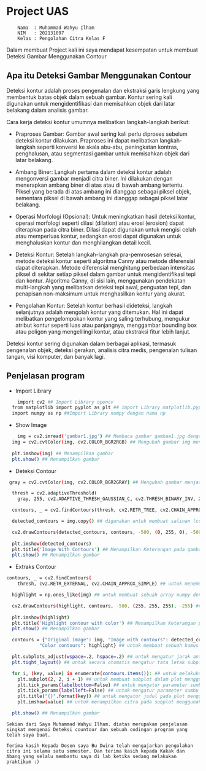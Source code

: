 
# Project UAS

        Nama  : Muhammad Wahyu Ilham 
        NIM   : 202131097
        Kelas : Pengolahan Citra Kelas F

Dalam membuat Project kali ini saya mendapat kesempatan untuk membuat Deteksi Gambar Menggunakan Contour

## Apa itu Deteksi Gambar Menggunakan Contour
Deteksi kontur adalah proses pengenalan dan ekstraksi garis lengkung yang membentuk batas objek dalam sebuah gambar. Kontur sering kali digunakan untuk mengidentifikasi dan memisahkan objek dari latar belakang dalam analisis gambar.

Cara kerja deteksi kontur umumnya melibatkan langkah-langkah berikut:

- Praproses Gambar: Gambar awal sering kali perlu diproses sebelum deteksi kontur dilakukan. Praproses ini dapat melibatkan langkah-langkah seperti konversi ke skala abu-abu, peningkatan kontras, penghalusan, atau segmentasi gambar untuk memisahkan objek dari latar belakang.

- Ambang Biner: Langkah pertama dalam deteksi kontur adalah mengonversi gambar menjadi citra biner. Ini dilakukan dengan menerapkan ambang biner di atas atau di bawah ambang tertentu. Piksel yang berada di atas ambang ini dianggap sebagai piksel objek, sementara piksel di bawah ambang ini dianggap sebagai piksel latar belakang.

- Operasi Morfologi (Opsional): Untuk meningkatkan hasil deteksi kontur, operasi morfologi seperti dilasi (dilation) atau erosi (erosion) dapat diterapkan pada citra biner. Dilasi dapat digunakan untuk mengisi celah atau memperluas kontur, sedangkan erosi dapat digunakan untuk menghaluskan kontur dan menghilangkan detail kecil.

- Deteksi Kontur: Setelah langkah-langkah pra-pemrosesan selesai, metode deteksi kontur seperti algoritma Canny atau metode diferensial dapat diterapkan. Metode diferensial menghitung perbedaan intensitas piksel di sekitar setiap piksel dalam gambar untuk mengidentifikasi tepi dan kontur. Algoritma Canny, di sisi lain, menggunakan pendekatan multi-langkah yang melibatkan deteksi tepi awal, penguatan tepi, dan penapisan non-maksimum untuk menghasilkan kontur yang akurat.

- Pengolahan Kontur: Setelah kontur berhasil dideteksi, langkah selanjutnya adalah mengolah kontur yang ditemukan. Hal ini dapat melibatkan pengelompokan kontur yang saling terhubung, mengukur atribut kontur seperti luas atau panjangnya, menggambar bounding box atau poligon yang mengelilingi kontur, atau ekstraksi fitur lebih lanjut.

Deteksi kontur sering digunakan dalam berbagai aplikasi, termasuk pengenalan objek, deteksi gerakan, analisis citra medis, pengenalan tulisan tangan, visi komputer, dan banyak lagi.

## Penjelasan program
- Import Library
```bash
    import cv2 ## Import Library opencv
  from matplotlib import pyplot as plt ## import Library matplotlib.pyplot dengan nama plt
  import numpy as np ##Import Library numpy dengan nama np
```
- Show Image
```bash
    img = cv2.imread('gambar1.jpg') ## Membaca gambar gambae1.jpg dengan variabel img
  img = cv2.cvtColor(img, cv2.COLOR_BGR2RGB) ## Mengubah gambar img menjadi warna gray
 
  plt.imshow(img) ## Menampilkan gambar
  plt.show() ## Menampilkan gambar
```
- Deteksi Contour
```bash
 gray = cv2.cvtColor(img, cv2.COLOR_BGR2GRAY) ## Mengubah gambar menjadi warna gray  

  thresh = cv2.adaptiveThreshold(
    gray, 255, cv2.ADAPTIVE_THRESH_GAUSSIAN_C, cv2.THRESH_BINARY_INV, 21, 5) ## Terapkan ambang batas (threshold) untuk membuat citra biner 

  contours, _ = cv2.findContours(thresh, cv2.RETR_TREE, cv2.CHAIN_APPROX_SIMPLE) ## Mencari Kontur dalam citra biner 

  detected_contours = img.copy() ## digunakan untuk membuat salinan (copy) dari citra asli (img) ke variabel detected_contours

  cv2.drawContours(detected_contours, contours, -500, (0, 255, 0), -500) ## Untuk menggambar kontur pada salinan citra asli
  
  plt.imshow(detected_contours)
  plt.title('Image With Contours') ## Menampilkan Keterangan pada gambar
  plt.show() ## Menampilkan gambar
```
- Extraks Contour
```bash
contours, _ = cv2.findContours(
    thresh, cv2.RETR_EXTERNAL, cv2.CHAIN_APPROX_SIMPLE) ## untuk menemukan kontur dalam citra biner (thresh) menggunakan fungsi "cv2.findContours" dari pustaka OpenCV.

  highlight = np.ones_like(img) ## untuk membuat sebuah array numpy dengan dimensi yang sama seperti citra img, yang diisi dengan nilai 1.

  cv2.drawContours(highlight, contours, -500, (255, 255, 255), -255) ## untuk menggambar kontur pada citra yang disimpan dalam variabel highlight menggunakan fungsi "cv2.drawContours" dari pustaka OpenCV.
 
  plt.imshow(highlight)
  plt.title('Highlight contour with color') ## Menampilkan Keterangan pada gambar
  plt.show() ## Menampilkan gambar 
```


```bash
  contours = {"Original Image": img, "Image with contours": detected_contours,
            "Color contours": highlight} ## untuk membuat sebuah kamus (dictionary) dengan tiga entri yang berisi citra-citra yang relevan dalam proses deteksi kontur.

  plt.subplots_adjust(wspace=.2, hspace=.2) ## untuk mengatur jarak antara subplot dalam sebuah plot menggunakan pustaka Matplotlib.
  plt.tight_layout() ## untuk secara otomatis mengatur tata letak subplot dan elemen-elemen dalam plot menggunakan pustaka Matplotlib.

  for i, (key, value) in enumerate(contours.items()): ## untuk melakukan iterasi melalui item-item dalam kamus contours menggunakan fungsi enumerate().
    plt.subplot(2, 2, i + 1) ## untuk membuat subplot dalam plot menggunakan pustaka Matplotlib.
    plt.tick_params(labelbottom=False) ## untuk mengatur parameter sumbu x pada plot menggunakan pustaka Matplotlib.
    plt.tick_params(labelleft=False) ## untuk mengatur parameter sumbu y pada plot menggunakan pustaka Matplotlib.
    plt.title("{}".format(key)) ## untuk mengatur judul pada plot menggunakan pustaka Matplotlib.
    plt.imshow(value) ## untuk menampilkan citra pada subplot menggunakan pustaka Matplotlib.

  plt.show() ## Menampilkan gambar 

```

    Sekian dari Saya Muhammad Wahyu Ilham. diatas merupakan penjelasan singkat mengenai Deteksi countour dan sebuah codingan program yang telah saya buat. 

    Terima kasih Kepada Dosen saya Bu Dwina telah mengajarkan pengolahan citra ini selama satu semester. Dan terima kasih kepada Kakak dan Abang yang selalu membantu saya di lab ketika sedang melakukan praktikum :)

    



